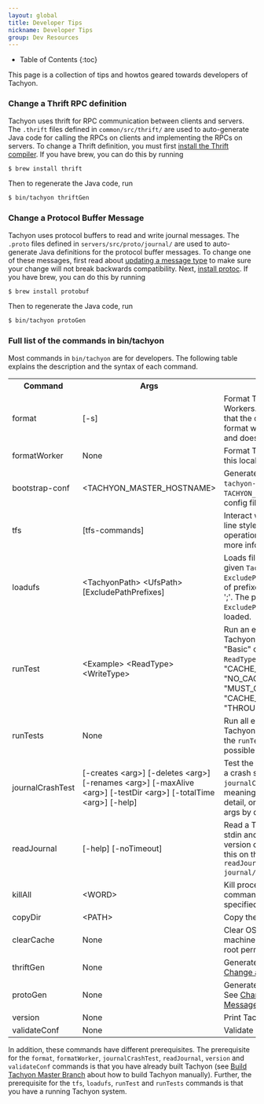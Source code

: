 ```yaml
---
layout: global
title: Developer Tips
nickname: Developer Tips
group: Dev Resources
---
```


* Table of Contents
{:toc}

This page is a collection of tips and howtos geared towards developers of Tachyon.

### Change a Thrift RPC definition

Tachyon uses thrift for RPC communication between clients and servers. The `.thrift`
files defined in `common/src/thrift/` are used to auto-generate Java code for calling the
RPCs on clients and implementing the RPCs on servers. To change a Thrift definition, you
must first [install the Thrift compiler](https://thrift.apache.org/docs/install/).
If you have brew, you can do this by running

```bash
$ brew install thrift
```

Then to regenerate the Java code, run

```bash
$ bin/tachyon thriftGen
```

### Change a Protocol Buffer Message

Tachyon uses protocol buffers to read and write journal messages. The `.proto` files
defined in `servers/src/proto/journal/` are used to auto-generate Java definitions for
the protocol buffer messages. To change one of these messages, first read about
[updating a message type](https://developers.google.com/protocol-buffers/docs/proto#updating)
to make sure your change will not break backwards compatibility. Next,
[install protoc](https://github.com/google/protobuf#protocol-buffers---googles-data-interchange-format).
If you have brew, you can do this by running

```bash
$ brew install protobuf
```

Then to regenerate the Java code, run

```bash
$ bin/tachyon protoGen
```

### Full list of the commands in bin/tachyon

Most commands in `bin/tachyon` are for developers. The following table explains the description and
the syntax of each command.

<table class="table table-striped">
<tr><th>Command</th><th>Args</th><th>Description</th></tr>
<tr>
  <td>format</td>
  <td>[-s]</td>
  <td>Format Tachyon Master and all Workers. The option [-s] indicates that the command should only
  format when the underfs is local and doesn't already exist.</td>
</tr>
<tr>
  <td>formatWorker</td>
  <td>None</td>
  <td>Format Tachyon Worker storage on this local node.</td>
</tr>
<tr>
  <td>bootstrap-conf</td>
  <td>&lt;TACHYON_MASTER_HOSTNAME&gt;</td>
  <td>Generate the bootstrap config file <code>tachyon-env.sh</code> with the specified
  <code>TACHYON_MASTER_HOSTNAME</code>, if the config file doesn't exist.</td>
</tr>
<tr>
  <td>tfs</td>
  <td>[tfs-commands]</td>
  <td>Interact with Tachyon in command line style for basic file system operations.
  See <a href="Command-Line-Interface.html">Command Line</a> for more information.</td>
</tr>
<tr>
  <td>loadufs</td>
  <td>&lt;TachyonPath&gt; &lt;UfsPath&gt; [ExcludePathPrefixes]</td>
  <td>Loads files under <code>UfsPath</code> to the given <code>TachyonPath</code>.
  <code>ExcludePathPrefixes</code> can be a set of prefixes which are separated by ';'.
  The paths with a prefix in <code>ExcludePathPrefixes</code> will not be loaded.</td>
</tr>
<tr>
  <td>runTest</td>
  <td>&lt;Example&gt; &lt;ReadType&gt; &lt;WriteType&gt;</td>
  <td>Run an end-to-end test on a Tachyon cluster. <code>Example</code> should be "Basic" or
  "BasicNonByteBuffer". <code>ReadType</code> should be "CACHE_PROMOTE", "CACHE",
  or "NO_CACHE". <code>WriteType</code> should be "MUST_CACHE", "CACHE_THROUGH" or "THROUGH".</td>
</tr>
<tr>
  <td>runTests</td>
  <td>None</td>
  <td>Run all end-to-end tests on a Tachyon cluster. That is, execute the <code>runTest</code> command
  with all the possible args.</td>
</tr>
<tr>
  <td>journalCrashTest</td>
  <td>[-creates &lt;arg&gt;] [-deletes &lt;arg&gt;] [-renames &lt;arg&gt;] [-maxAlive &lt;arg&gt;]
  [-testDir &lt;arg&gt;] [-totalTime &lt;arg&gt;] [-help]</td>
  <td>Test the Master Journal System in a crash scenario. Try <code>tachyon journalCrashTest -help</code>
  to see the meanings of each argument in detail, or you can run it without args by default.</td>
</tr>
<tr>
  <td>readJournal</td>
  <td>[-help] [-noTimeout]</td>
  <td>Read a Tachyon journal file from stdin and write a human-readable version of it to stdout. You
  can run this on the journal file as <code>tachyon readJournal < journal/FileSystemMaster/log.out</code>.</td>
</tr>
<tr>
  <td>killAll</td>
  <td>&lt;WORD&gt;</td>
  <td>Kill processes whose pid or command contains the <code>WORD</code> specified by the user.</td>
</tr>
<tr>
  <td>copyDir</td>
  <td>&lt;PATH&gt;</td>
  <td>Copy the <code>PATH</code> to all worker nodes.</td>
</tr>
<tr>
  <td>clearCache</td>
  <td>None</td>
  <td>Clear OS buffer cache of the machine. This command needs the root permission.</td>
</tr>
<tr>
  <td>thriftGen</td>
  <td>None</td>
  <td>Generate all thrift code. See <a href="#change-a-thrift-rpc-definition">Change a Thrift RPC
  definition</a>.</td>
</tr>
<tr>
  <td>protoGen</td>
  <td>None</td>
  <td>Generate all protocol buffer code. See <a href="#change-a-protocol-buffer-message">Change a
  Protocol Buffer Message</a>.</td>
</tr>
<tr>
  <td>version</td>
  <td>None</td>
  <td>Print Tachyon version.</td>
</tr>
<tr>
  <td>validateConf</td>
  <td>None</td>
  <td>Validate Tachyon conf.</td>
</tr>
</table>

In addition, these commands have different prerequisites. The prerequisite for the `format`,
`formatWorker`, `journalCrashTest`, `readJournal`, `version` and `validateConf` commands is that you
have already built Tachyon (see [Build Tachyon Master Branch](Building-Tachyon-Master-Branch.html)
about how to build Tachyon manually). Further, the prerequisite for the `tfs`, `loadufs`, `runTest`
and `runTests` commands is that you have a running Tachyon system.
